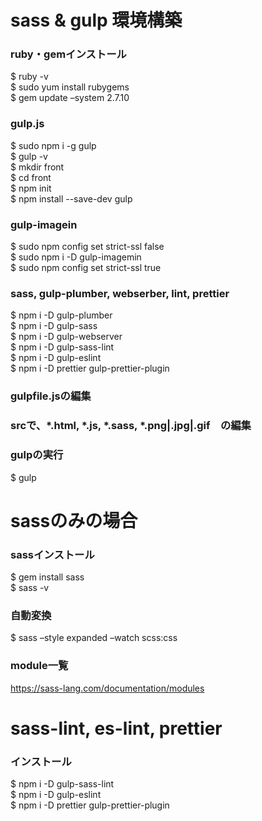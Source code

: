 # sass & gulp 環境構築
### ruby・gemインストール
$ ruby -v<br>
$ sudo yum install rubygems<br>
$ gem update –system 2.7.10

### gulp.js
$ sudo npm i -g gulp<br>
$ gulp -v<br>
$ mkdir front<br>
$ cd front<br>
$ npm init<br>
$ npm install --save-dev gulp

### gulp-imagein
$ sudo npm config set strict-ssl false<br>
$ sudo npm i -D gulp-imagemin<br>
$ sudo npm config set strict-ssl true

### sass, gulp-plumber, webserber, lint, prettier
$ npm i -D gulp-plumber<br>
$ npm i -D gulp-sass<br>
$ npm i -D gulp-webserver<br>
$ npm i -D gulp-sass-lint<br>
$ npm i -D gulp-eslint<br>
$ npm i -D prettier gulp-prettier-plugin

### gulpfile.jsの編集
### srcで、*.html, *.js, *.sass, *.png|.jpg|.gif　の編集

### gulpの実行
$ gulp


# sassのみの場合
### sassインストール
$ gem install sass<br>
$ sass -v

### 自動変換
$ sass –style expanded –watch scss:css

### module一覧
https://sass-lang.com/documentation/modules

# sass-lint, es-lint, prettier
### インストール
$ npm i -D gulp-sass-lint<br>
$ npm i -D gulp-eslint<br>
$ npm i -D prettier gulp-prettier-plugin
